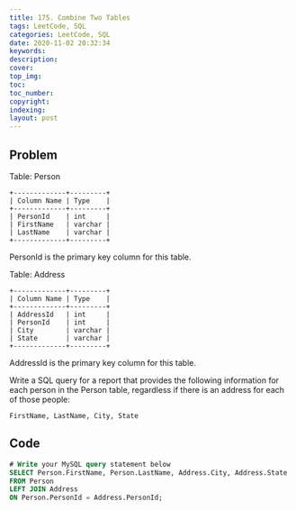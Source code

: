 ```yaml
---
title: 175. Combine Two Tables
tags: LeetCode, SQL
categories: LeetCode, SQL
date: 2020-11-02 20:32:34
keywords:
description:
cover:
top_img:
toc:
toc_number:
copyright:
indexing:
layout: post
---
```


## Problem

Table: Person

```
+-------------+---------+
| Column Name | Type    |
+-------------+---------+
| PersonId    | int     |
| FirstName   | varchar |
| LastName    | varchar |
+-------------+---------+
```

PersonId is the primary key column for this table.

Table: Address

```
+-------------+---------+
| Column Name | Type    |
+-------------+---------+
| AddressId   | int     |
| PersonId    | int     |
| City        | varchar |
| State       | varchar |
+-------------+---------+
```

AddressId is the primary key column for this table.

Write a SQL query for a report that provides the following information for each person in the Person table, regardless if there is an address for each of those people:

```
FirstName, LastName, City, State
```

## Code

```sql
# Write your MySQL query statement below
SELECT Person.FirstName, Person.LastName, Address.City, Address.State
FROM Person
LEFT JOIN Address
ON Person.PersonId = Address.PersonId;
```
